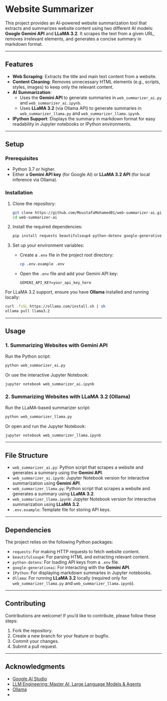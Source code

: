 # Website Summarizer

This project provides an AI-powered website summarization tool that extracts and summarizes website content using two different AI models: **Google Gemini API** and **LLaMA 3.2**. It scrapes the text from a given URL, removes irrelevant elements, and generates a concise summary in markdown format.

---

## Features

- **Web Scraping**: Extracts the title and main text content from a website.
- **Content Cleaning**: Removes unnecessary HTML elements (e.g., scripts, styles, images) to keep only the relevant content.
- **AI Summarization**:
  - Uses the **Gemini API** to generate summaries in `web_summarizer_ai.py` and `web_summarizer_ai.ipynb`.
  - Uses **LLaMA 3.2** (via Ollama API) to generate summaries in `web_summarizer_llama.py` and `web_summarizer_llama.ipynb`.
- **IPython Support**: Displays the summary in markdown format for easy readability in Jupyter notebooks or IPython environments.

---

## Setup

### Prerequisites

- Python 3.7 or higher.
- Either a **Gemini API key** (for Google AI) or **LLaMA 3.2 API** (for local inference via Ollama).

### Installation

1. Clone the repository:
   ```bash
   git clone https://github.com/MoustafaMohamed01/web-summarizer-ai.git
   cd web-summarizer-ai
   ```

2. Install the required dependencies:
   ```bash
   pip install requests beautifulsoup4 python-dotenv google-generativeai IPython
   ```

3. Set up your environment variables:
   - Create a `.env` file in the project root directory:
     ```bash
     cp .env.example .env
     ```
   - Open the `.env` file and add your Gemini API key:
     ```
     GEMINI_API_KEY=your_api_key_here
     ```

For LLaMA 3.2 support, ensure you have **Ollama** installed and running locally:
```bash
curl -fsSL https://ollama.com/install.sh | sh
ollama pull llama3.2
```

---

## Usage

### 1. Summarizing Websites with Gemini API

Run the Python script:
```bash
python web_summarizer_ai.py
```

Or use the interactive Jupyter Notebook:
```bash
jupyter notebook web_summarizer_ai.ipynb
```

### 2. Summarizing Websites with LLaMA 3.2 (Ollama)

Run the LLaMA-based summarizer script:
```bash
python web_summarizer_llama.py
```

Or open and run the Jupyter Notebook:
```bash
jupyter notebook web_summarizer_llama.ipynb
```

---

## File Structure

- `web_summarizer_ai.py`: Python script that scrapes a website and generates a summary using the **Gemini API**.
- `web_summarizer_ai.ipynb`: Jupyter Notebook version for interactive summarization using **Gemini API**.
- `web_summarizer_llama.py`: Python script that scrapes a website and generates a summary using **LLaMA 3.2**.
- `web_summarizer_llama.ipynb`: Jupyter Notebook version for interactive summarization using **LLaMA 3.2**.
- `.env.example`: Template file for storing API keys.

---

## Dependencies

The project relies on the following Python packages:
- `requests`: For making HTTP requests to fetch website content.
- `beautifulsoup4`: For parsing HTML and extracting relevant content.
- `python-dotenv`: For loading API keys from a `.env` file.
- `google-generativeai`: For interacting with the **Gemini API**.
- `IPython`: For displaying markdown summaries in Jupyter notebooks.
- `Ollama`: For running **LLaMA 3.2** locally (required only for `web_summarizer_llama.py` and `web_summarizer_llama.ipynb`).

---

## Contributing

Contributions are welcome! If you’d like to contribute, please follow these steps:
1. Fork the repository.
2. Create a new branch for your feature or bugfix.
3. Commit your changes.
4. Submit a pull request.

---

## Acknowledgments

- [Google AI Studio](https://makersuite.google.com/)
- [LLM Engineering: Master AI, Large Language Models & Agents](https://www.udemy.com/course/llm-engineering-master-ai-and-large-language-models/?couponCode=KEEPLEARNING)
- [Ollama](https://ollama.com/)
- 
